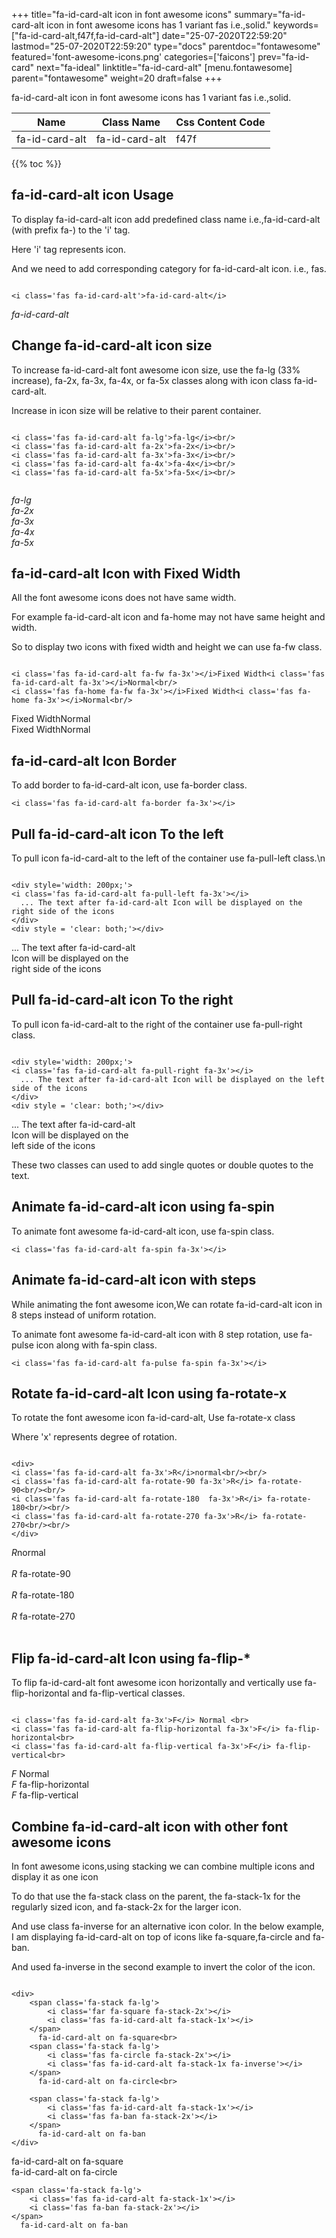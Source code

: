 +++
title="fa-id-card-alt icon in font awesome icons"
summary="fa-id-card-alt icon in font awesome icons has 1 variant fas i.e.,solid."
keywords=["fa-id-card-alt,f47f,fa-id-card-alt"]
date="25-07-2020T22:59:20"
lastmod="25-07-2020T22:59:20"
type="docs"
parentdoc="fontawesome"
featured='font-awesome-icons.png'
categories=['faicons']
prev="fa-id-card"
next="fa-ideal"
linktitle="fa-id-card-alt"
[menu.fontawesome]
parent="fontawesome"
weight=20
draft=false
+++


fa-id-card-alt icon in font awesome icons has 1 variant fas i.e.,solid.

<div class='table-responsive'><table class='table'><thead><tr><th>Name</th><th>Class Name</th><th>Css Content Code</th></tr></thead><tbody><tr><td>fa-id-card-alt</td><td>fa-id-card-alt</td><td>f47f</td></tr></tbody></table></div>


{{% toc %}}


## fa-id-card-alt icon Usage

To display fa-id-card-alt icon add predefined class name i.e.,fa-id-card-alt (with prefix fa-) to the 'i' tag.

Here 'i' tag represents icon.

And we need to add corresponding category for fa-id-card-alt icon. i.e., fas.


```

<i class='fas fa-id-card-alt'>fa-id-card-alt</i>
```

<i class='fas fa-id-card-alt'>fa-id-card-alt</i>




## Change fa-id-card-alt icon size
To increase fa-id-card-alt font awesome icon size, use the fa-lg (33% increase), fa-2x, fa-3x, fa-4x, or fa-5x classes along with icon class fa-id-card-alt.

Increase in icon size will be relative to their parent container. 

```

<i class='fas fa-id-card-alt fa-lg'>fa-lg</i><br/>
<i class='fas fa-id-card-alt fa-2x'>fa-2x</i><br/>
<i class='fas fa-id-card-alt fa-3x'>fa-3x</i><br/>
<i class='fas fa-id-card-alt fa-4x'>fa-4x</i><br/>
<i class='fas fa-id-card-alt fa-5x'>fa-5x</i><br/>
            
```

<i class='fas fa-id-card-alt fa-lg'>fa-lg</i><br/>
<i class='fas fa-id-card-alt fa-2x'>fa-2x</i><br/>
<i class='fas fa-id-card-alt fa-3x'>fa-3x</i><br/>
<i class='fas fa-id-card-alt fa-4x'>fa-4x</i><br/>
<i class='fas fa-id-card-alt fa-5x'>fa-5x</i><br/>
            



## fa-id-card-alt Icon with Fixed Width 

All the font awesome icons does not have same width.

For example fa-id-card-alt icon and fa-home may not have same height and width.

So to display two icons with fixed width and height we can use fa-fw class.


```

<i class='fas fa-id-card-alt fa-fw fa-3x'></i>Fixed Width<i class='fas fa-id-card-alt fa-3x'></i>Normal<br/>
<i class='fas fa-home fa-fw fa-3x'></i>Fixed Width<i class='fas fa-home fa-3x'></i>Normal<br/>
```

<i class='fas fa-id-card-alt fa-fw fa-3x'></i>Fixed Width<i class='fas fa-id-card-alt fa-3x'></i>Normal<br/>
<i class='fas fa-home fa-fw fa-3x'></i>Fixed Width<i class='fas fa-home fa-3x'></i>Normal<br/>



## fa-id-card-alt Icon Border 

To add border to fa-id-card-alt icon, use fa-border class.


```
<i class='fas fa-id-card-alt fa-border fa-3x'></i>

```
<i class='fas fa-id-card-alt fa-border fa-3x'></i>





## Pull fa-id-card-alt icon To the left

To pull icon fa-id-card-alt to the left of the container use fa-pull-left class.\n

```

<div style='width: 200px;'>
<i class='fas fa-id-card-alt fa-pull-left fa-3x'></i>
  ... The text after fa-id-card-alt Icon will be displayed on the right side of the icons
</div>
<div style = 'clear: both;'></div>
```

<div style='width: 200px;'>
<i class='fas fa-id-card-alt fa-pull-left fa-3x'></i>
  ... The text after fa-id-card-alt Icon will be displayed on the right side of the icons
</div>
<div style = 'clear: both;'></div>




## Pull fa-id-card-alt icon To the right
To pull icon fa-id-card-alt to the right of the container use fa-pull-right class.

```

<div style='width: 200px;'>
<i class='fas fa-id-card-alt fa-pull-right fa-3x'></i>
  ... The text after fa-id-card-alt Icon will be displayed on the left side of the icons
</div>
<div style = 'clear: both;'></div>
```

<div style='width: 200px;'>
<i class='fas fa-id-card-alt fa-pull-right fa-3x'></i>
  ... The text after fa-id-card-alt Icon will be displayed on the left side of the icons
</div>
<div style = 'clear: both;'></div>

These two classes can used to add single quotes or double quotes to the text.


## Animate fa-id-card-alt icon using fa-spin
To animate font awesome fa-id-card-alt icon, use fa-spin class.

```
<i class='fas fa-id-card-alt fa-spin fa-3x'></i>
```
<i class='fas fa-id-card-alt fa-spin fa-3x'></i>




## Animate fa-id-card-alt icon with steps
While animating the font awesome icon,We can rotate fa-id-card-alt icon in 8 steps instead of uniform rotation.

To animate font awesome fa-id-card-alt icon with 8 step rotation, use fa-pulse icon along with fa-spin class.


```
<i class='fas fa-id-card-alt fa-pulse fa-spin fa-3x'></i>

```
<i class='fas fa-id-card-alt fa-pulse fa-spin fa-3x'></i>





## Rotate fa-id-card-alt Icon using fa-rotate-x
To rotate the font awesome icon fa-id-card-alt, Use fa-rotate-x class

Where 'x' represents degree of rotation.


```

<div>
<i class='fas fa-id-card-alt fa-3x'>R</i>normal<br/><br/>
<i class='fas fa-id-card-alt fa-rotate-90 fa-3x'>R</i> fa-rotate-90<br/><br/> 
<i class='fas fa-id-card-alt fa-rotate-180  fa-3x'>R</i> fa-rotate-180<br/><br/> 
<i class='fas fa-id-card-alt fa-rotate-270 fa-3x'>R</i> fa-rotate-270<br/><br/>
</div>
```

<div>
<i class='fas fa-id-card-alt fa-3x'>R</i>normal<br/><br/>
<i class='fas fa-id-card-alt fa-rotate-90 fa-3x'>R</i> fa-rotate-90<br/><br/> 
<i class='fas fa-id-card-alt fa-rotate-180  fa-3x'>R</i> fa-rotate-180<br/><br/> 
<i class='fas fa-id-card-alt fa-rotate-270 fa-3x'>R</i> fa-rotate-270<br/><br/>
</div>




## Flip fa-id-card-alt Icon using fa-flip-*
To flip fa-id-card-alt font awesome icon horizontally and vertically use fa-flip-horizontal and fa-flip-vertical classes. 

```

<i class='fas fa-id-card-alt fa-3x'>F</i> Normal <br>
<i class='fas fa-id-card-alt fa-flip-horizontal fa-3x'>F</i> fa-flip-horizontal<br>
<i class='fas fa-id-card-alt fa-flip-vertical fa-3x'>F</i> fa-flip-vertical<br>
```

<i class='fas fa-id-card-alt fa-3x'>F</i> Normal <br>
<i class='fas fa-id-card-alt fa-flip-horizontal fa-3x'>F</i> fa-flip-horizontal<br>
<i class='fas fa-id-card-alt fa-flip-vertical fa-3x'>F</i> fa-flip-vertical<br>




## Combine fa-id-card-alt icon with other font awesome icons
In font awesome icons,using stacking we can combine multiple icons and display it as one icon 

To do that use the fa-stack class on the parent, the fa-stack-1x for the regularly sized icon, and fa-stack-2x for the larger icon.

And use class fa-inverse for an alternative icon color. 
In the below example, I am displaying fa-id-card-alt on top of icons like fa-square,fa-circle and fa-ban.

And used fa-inverse in the second example to invert the color of the icon.

```

<div>
    <span class='fa-stack fa-lg'>
        <i class='far fa-square fa-stack-2x'></i>
        <i class='fas fa-id-card-alt fa-stack-1x'></i>
    </span>
      fa-id-card-alt on fa-square<br>
    <span class='fa-stack fa-lg'>
        <i class='fas fa-circle fa-stack-2x'></i>
        <i class='fas fa-id-card-alt fa-stack-1x fa-inverse'></i>
    </span>
      fa-id-card-alt on fa-circle<br>

    <span class='fa-stack fa-lg'>
        <i class='fas fa-id-card-alt fa-stack-1x'></i>
        <i class='fas fa-ban fa-stack-2x'></i>
    </span>
      fa-id-card-alt on fa-ban
</div>
```

<div>
    <span class='fa-stack fa-lg'>
        <i class='far fa-square fa-stack-2x'></i>
        <i class='fas fa-id-card-alt fa-stack-1x'></i>
    </span>
      fa-id-card-alt on fa-square<br>
    <span class='fa-stack fa-lg'>
        <i class='fas fa-circle fa-stack-2x'></i>
        <i class='fas fa-id-card-alt fa-stack-1x fa-inverse'></i>
    </span>
      fa-id-card-alt on fa-circle<br>

    <span class='fa-stack fa-lg'>
        <i class='fas fa-id-card-alt fa-stack-1x'></i>
        <i class='fas fa-ban fa-stack-2x'></i>
    </span>
      fa-id-card-alt on fa-ban
</div>






